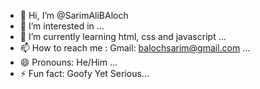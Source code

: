 - 👋 Hi, I’m @SarimAliBAloch
- 👀 I’m interested in ...
- 🌱 I’m currently learning html, css and javascript ...
- 📫 How to reach me : Gmail: balochsarim@gmail.com ...
- 😄 Pronouns: He/Him ...
- ⚡ Fun fact: Goofy Yet Serious...

<!---
SarimAliBAloch/SarimAliBAloch is a ✨ special ✨ repository because its `README.md` (this file) appears on your GitHub profile.
You can click the Preview link to take a look at your changes.
--->
